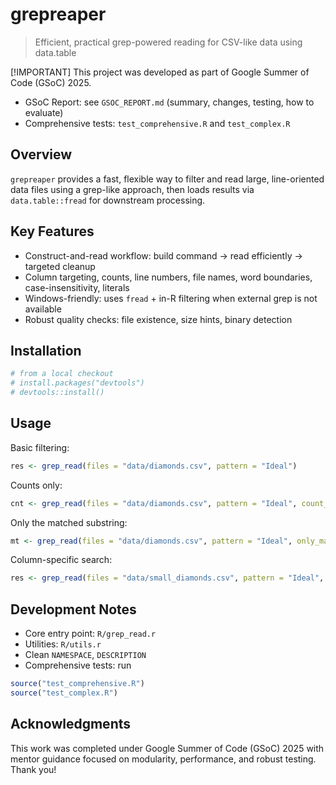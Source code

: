 # grepreaper

> Efficient, practical grep-powered reading for CSV-like data using data.table


[!IMPORTANT] This project was developed as part of Google Summer of Code (GSoC) 2025.

- GSoC Report: see `GSOC_REPORT.md` (summary, changes, testing, how to evaluate)
- Comprehensive tests: `test_comprehensive.R` and `test_complex.R`

## Overview

`grepreaper` provides a fast, flexible way to filter and read large, line-oriented data files using a grep-like approach, then loads results via `data.table::fread` for downstream processing.

## Key Features

- Construct-and-read workflow: build command → read efficiently → targeted cleanup
- Column targeting, counts, line numbers, file names, word boundaries, case-insensitivity, literals
- Windows-friendly: uses `fread` + in-R filtering when external grep is not available
- Robust quality checks: file existence, size hints, binary detection

## Installation

```r
# from a local checkout
# install.packages("devtools")
# devtools::install()
```

## Usage

Basic filtering:

```r
res <- grep_read(files = "data/diamonds.csv", pattern = "Ideal")
```

Counts only:

```r
cnt <- grep_read(files = "data/diamonds.csv", pattern = "Ideal", count_only = TRUE)
```

Only the matched substring:

```r
mt <- grep_read(files = "data/diamonds.csv", pattern = "Ideal", only_matching = TRUE)
```

Column-specific search:

```r
res <- grep_read(files = "data/small_diamonds.csv", pattern = "Ideal", search_column = "cut")
```

## Development Notes

- Core entry point: `R/grep_read.r`
- Utilities: `R/utils.r`
- Clean `NAMESPACE`, `DESCRIPTION`
- Comprehensive tests: run

```r
source("test_comprehensive.R")
source("test_complex.R")
```

## Acknowledgments

This work was completed under Google Summer of Code (GSoC) 2025 with mentor guidance focused on modularity, performance, and robust testing. Thank you!